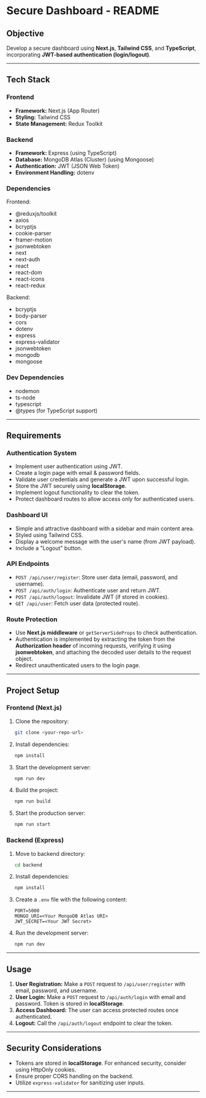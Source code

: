 # Secure Dashboard - README

## Objective
Develop a secure dashboard using **Next.js**, **Tailwind CSS**, and **TypeScript**, incorporating **JWT-based authentication (login/logout)**.

---

## Tech Stack
### Frontend
- **Framework:** Next.js (App Router)
- **Styling:** Tailwind CSS
- **State Management:** Redux Toolkit

### Backend
- **Framework:** Express (using TypeScript)
- **Database:** MongoDB Atlas (Cluster) (using Mongoose)
- **Authentication:** JWT (JSON Web Token)
- **Environment Handling:** dotenv

### Dependencies
Frontend:
- @reduxjs/toolkit
- axios
- bcryptjs
- cookie-parser
- framer-motion
- jsonwebtoken
- next
- next-auth
- react
- react-dom
- react-icons
- react-redux

Backend:
- bcryptjs
- body-parser
- cors
- dotenv
- express
- express-validator
- jsonwebtoken
- mongodb
- mongoose

### Dev Dependencies
- nodemon
- ts-node
- typescript
- @types (for TypeScript support)

---

## Requirements
### Authentication System
- Implement user authentication using JWT.
- Create a login page with email & password fields.
- Validate user credentials and generate a JWT upon successful login.
- Store the JWT securely using **localStorage**.
- Implement logout functionality to clear the token.
- Protect dashboard routes to allow access only for authenticated users.

### Dashboard UI
- Simple and attractive dashboard with a sidebar and main content area.
- Styled using Tailwind CSS.
- Display a welcome message with the user's name (from JWT payload).
- Include a "Logout" button.

### API Endpoints
- `POST /api/user/register`: Store user data (email, password, and username).
- `POST /api/auth/login`: Authenticate user and return JWT.
- `POST /api/auth/logout`: Invalidate JWT (if stored in cookies).
- `GET /api/user`: Fetch user data (protected route).

### Route Protection
- Use **Next.js middleware** or `getServerSideProps` to check authentication. 
- Authentication is implemented by extracting the token from the **Authorization header** of incoming requests, verifying it using **jsonwebtoken**, and attaching the decoded user details to the request object.
- Redirect unauthenticated users to the login page.

---

## Project Setup

### Frontend (Next.js)
1. Clone the repository:
```bash
   git clone <your-repo-url>
```

2. Install dependencies:
```bash
   npm install
```

3. Start the development server:
```bash
   npm run dev
```

4. Build the project:
```bash
   npm run build
```

5. Start the production server:
```bash
   npm run start
```

### Backend (Express)
1. Move to backend directory:
```bash
   cd backend
```

2. Install dependencies:
```bash
   npm install
```

3. Create a `.env` file with the following content:
```
   PORT=5000
   MONGO_URI=<Your MongoDB Atlas URI>
   JWT_SECRET=<Your JWT Secret>
```

4. Run the development server:
```bash
   npm run dev
```

---

## Usage
1. **User Registration:** Make a `POST` request to `/api/user/register` with email, password, and username.
2. **User Login:** Make a `POST` request to `/api/auth/login` with email and password. Token is stored in **localStorage**.
3. **Access Dashboard:** The user can access protected routes once authenticated.
4. **Logout:** Call the `/api/auth/logout` endpoint to clear the token.

---

## Security Considerations
- Tokens are stored in **localStorage**. For enhanced security, consider using HttpOnly cookies.
- Ensure proper CORS handling on the backend.
- Utilize `express-validator` for sanitizing user inputs.

---



